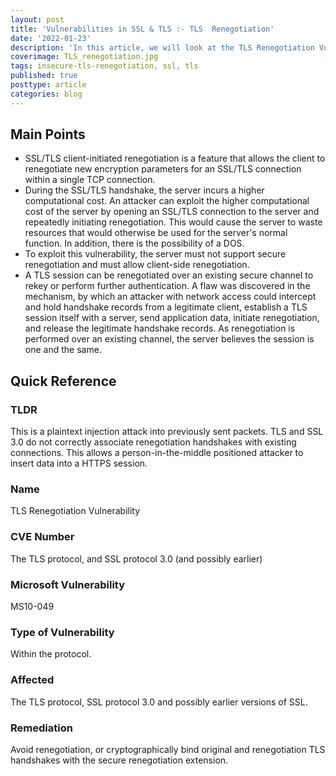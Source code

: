 ```yaml
---
layout: post
title: 'Vulnerabilities in SSL & TLS :- TLS  Renegotiation'
date: '2022-01-23'
description: 'In this article, we will look at the TLS Renegotiation Vulnerability in the SSL and TLS protocols. This is a plaintext injection attack into previously sent packets. TLS and SSL 3.0 do not correctly associate renegotiation handshakes with existing connections. This allows a person-in-the-middle positioned attacker to insert data into a HTTPS session.'
coverimage: TLS_renegotiation.jpg
tags: insecure-tls-renegotiation, ssl, tls
published: true
posttype: article
categories: blog
---
```

## Main Points

- SSL/TLS client-initiated renegotiation is a feature that allows the client to renegotiate new encryption parameters for an SSL/TLS connection within a single TCP connection.
- During the SSL/TLS handshake, the server incurs a higher computational cost. An attacker can exploit the higher computational cost of the server by opening an SSL/TLS connection to the server and repeatedly initiating renegotiation. This would cause the server to waste resources that would otherwise be used for the server's normal function. In addition, there is the possibility of a DOS.
- To exploit this vulnerability, the server must not support secure renegotiation and must allow client-side renegotiation.
- A TLS session can be renegotiated over an existing secure channel to rekey or perform further authentication. A flaw was discovered in the mechanism, by which an attacker with network access could intercept and hold handshake records from a legitimate client, establish a TLS session itself with a server, send application data, initiate renegotiation, and release the legitimate handshake records. As renegotiation is performed over an existing channel, the server believes the session is one and the same.

## Quick Reference

### TLDR

This is a plaintext injection attack into previously sent packets. TLS and SSL 3.0 do not correctly associate renegotiation handshakes with existing connections. This allows a person-in-the-middle positioned attacker to insert data into a HTTPS session.
 
### Name

TLS Renegotiation Vulnerability

### CVE Number

The TLS protocol, and SSL protocol 3.0 (and possibly earlier)

### Microsoft Vulnerability

MS10-049

### Type of Vulnerability

Within the protocol. 

### Affected

The TLS protocol, SSL protocol 3.0 and possibly earlier versions of SSL. 

### Remediation

Avoid renegotiation, or cryptographically bind original and renegotiation TLS handshakes with the secure renegotiation extension.